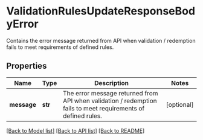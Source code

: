 # ValidationRulesUpdateResponseBodyError

Contains the error message returned from API when validation / redemption fails to meet requirements of defined rules.

## Properties
Name | Type | Description | Notes
------------ | ------------- | ------------- | -------------
**message** | **str** | The error message returned from API when validation / redemption fails to meet requirements of defined rules. | [optional] 

[[Back to Model list]](../README.md#documentation-for-models) [[Back to API list]](../README.md#documentation-for-api-endpoints) [[Back to README]](../README.md)


